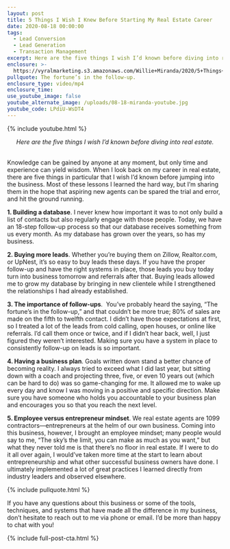 ```yaml
---
layout: post
title: 5 Things I Wish I Knew Before Starting My Real Estate Career
date: 2020-08-18 00:00:00
tags:
  - Lead Conversion
  - Lead Generation
  - Transaction Management
excerpt: Here are the five things I wish I’d known before diving into real estate.
enclosure: >-
  https://vyralmarketing.s3.amazonaws.com/Willie+Miranda/2020/5+Things+I+Wish+I+Knew+Before+Starting+My+Real+Estate+Career.mp4
pullquote: The fortune’s in the follow-up.
enclosure_type: video/mp4
enclosure_time:
use_youtube_image: false
youtube_alternate_image: /uploads/08-18-miranda-youtube.jpg
youtube_code: LPdiU-WsDT4
---
```


{% include youtube.html %}

<center><em>Here are the five things I wish I&rsquo;d known before diving into real estate.</em></center>

<br>Knowledge can be gained by anyone at any moment, but only time and experience can yield wisdom. When I look back on my career in real estate, there are five things in particular that I wish I’d known before jumping into the business. Most of these lessons I learned the hard way, but I’m sharing them in the hope that aspiring new agents can be spared the trial and error, and hit the ground running.

**1\. Building a database**. I never knew how important it was to not only build a list of contacts but also regularly engage with those people. Today, we have an 18-step follow-up process so that our database receives something from us every month. As my database has grown over the years, so has my business.

**2\. Buying more leads**. Whether you’re buying them on Zillow, Realtor.com, or UpNest, it’s so easy to buy leads these days. If you have the proper follow-up and have the right systems in place, those leads you buy today turn into business tomorrow and referrals after that. Buying leads allowed me to grow my database by bringing in new clientele while I strengthened the relationships I had already established.

**3\. The importance of follow-ups**. &nbsp;You’ve probably heard the saying, “The fortune’s in the follow-up,” and that couldn’t be more true; 80% of sales are made on the fifth to twelfth contact. I didn’t have those expectations at first, so I treated a lot of the leads from cold calling, open houses, or online like referrals. I’d call them once or twice, and if I didn’t hear back, well, I just figured they weren’t interested. Making sure you have a system in place to consistently follow-up on leads is so important.

**4\. Having a business plan**. Goals written down stand a better chance of becoming reality. I always tried to exceed what I did last year, but sitting down with a coach and projecting three, five, or even 10 years out (which can be hard to do) was so game-changing for me. It allowed me to wake up every day and know I was moving in a positive and specific direction. Make sure you have someone who holds you accountable to your business plan and encourages you so that you reach the next level.

**5\. Employee versus entrepreneur mindset**. We real estate agents are 1099 contractors—entrepreneurs at the helm of our own business. Coming into this business, however, I brought an employee mindset; many people would say to me, “The sky’s the limit, you can make as much as you want,” but what they never told me is that there’s no floor in real estate. If I were to do it all over again, I would’ve taken more time at the start to learn about entrepreneurship and what other successful business owners have done. I ultimately implemented a lot of great practices I learned directly from industry leaders and observed elsewhere.

{% include pullquote.html %}

If you have any questions about this business or some of the tools, techniques, and systems that have made all the difference in my business, don’t hesitate to reach out to me via phone or email. I’d be more than happy to chat with you\!

{% include full-post-cta.html %}